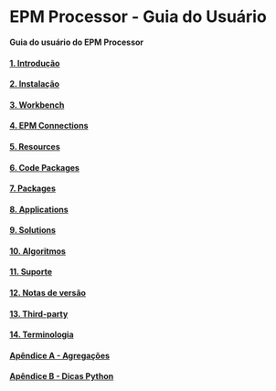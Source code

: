 # EPM Processor - Guia do Usuário

**Guia do usuário do EPM Processor**




#### [1. Introdução](EPMProcessorIntroducao.md)

#### [2. Instalação](EPMProcessorInstalacao.md)

#### [3. Workbench](EPMProcessorWorkbench.md)

#### [4. EPM Connections](EPMProcessorEPMConnections.md)

#### [5. Resources](EPMProcessorResources.md)
 
#### [6. Code Packages](EPMProcessorCodePackages.md)

#### [7. Packages](EPMProcessorPackages.md)

#### [8. Applications](EPMProcessorApplications.md)

#### [9. Solutions](EPMProcessorSolutions.md)

#### [10. Algoritmos](EPMProcessorAlgoritmos.md)

#### [11. Suporte](EPMProcessorSuporte.md)

#### [12. Notas de versão](EPMProcessorNotas.md)

#### [13. Third-party](EPMProcessorThirdparty.md)

#### [14. Terminologia](EpmProcessorTerminologia.md)

#### [Apêndice A - Agregações](Agregacoes.md)

#### [Apêndice B - Dicas Python](ApendiceB_Python.md)
